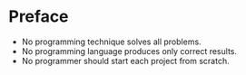 # Preface
 - No programming technique solves all problems.
 - No programming language produces only correct results.
 - No programmer should start each project from scratch.


